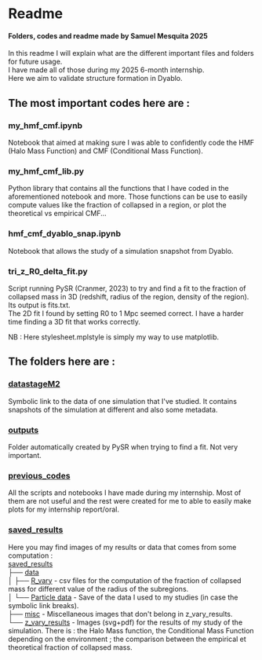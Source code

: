 # Readme
#### Folders, codes and readme made by Samuel Mesquita 2025

In this readme I will explain what are the different important files and folders for future usage.  
I have made all of those during my 2025 6-month internship.  
Here we aim to validate structure formation in Dyablo.

## The most important codes here are : 
### my_hmf_cmf.ipynb
Notebook that aimed at making sure I was able to confidently code the HMF (Halo Mass Function) and CMF (Conditional Mass Function).
### my_hmf_cmf_lib.py 
Python library that contains all the functions that I have coded in the aforementioned notebook and more. Those functions can be use to easily compute values like the fraction of collapsed in a region, or plot the theoretical vs empirical CMF...
### hmf_cmf_dyablo_snap.ipynb
Notebook that allows the study of a simulation snapshot from Dyablo.
### tri_z_R0_delta_fit.py
Script running PySR (Cranmer, 2023) to try and find a fit to the fraction of collapsed mass in 3D (redshift, radius of the region, density of the region). Its output is fits.txt.   
The 2D fit I found by setting R0 to 1 Mpc seemed correct. I have a harder time finding a 3D fit that works correctly.

NB : Here stylesheet.mplstyle is simply my way to use matplotlib.

## The folders here are :
### [datastageM2](datastageM2)
Symbolic link to the data of one simulation that I've studied. It contains snapshots of the simulation at different and also some metadata.

### [outputs](outputs)
Folder automatically created by PySR when trying to find a fit. Not very important.

### [previous_codes](previous_codes)
All the scripts and notebooks I have made during my internship. Most of them are not useful and the rest were created for me to able to easily make plots for my internship report/oral.

### [saved_results](saved_results)
Here you may find images of my results or data that comes from some computation :  
[saved_results](saved_results/)  
├── [data](saved_results/data)  
│   ├── [R_vary](saved_results/data/R_vary) -  csv files for the computation of the fraction of collapsed mass for different value of the radius of the subregions.  
│   └── [Particle data](saved_results/data/ParticleData) -  Save of the data I used to my studies (in case the symbolic link breaks).  
├── [misc](saved_results/misc) - Miscellaneous images that don't belong in z_vary_results.  
└── [z_vary_results](saved_results/z_vary_results) - Images (svg+pdf) for the results of my study of the simulation. There is : the Halo Mass function, the Conditional Mass Function depending on the environment ; the comparison between the empirical et theoretical fraction of collapsed mass.